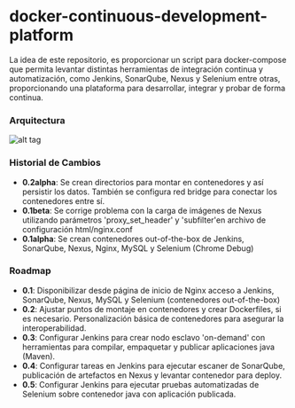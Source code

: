 # docker-continuous-development-platform
La idea de este repositorio, es proporcionar un script para docker-compose que permita levantar distintas herramientas de integración continua y automatización, como Jenkins, SonarQube, Nexus y Selenium entre otras, proporcionando una plataforma para desarrollar, integrar y probar de forma continua.

### Arquitectura
![alt tag](https://github.com/orove/docker-continuous-development-platform/blob/master/diagrama-componentes.png)



### Historial de Cambios
 * **0.2alpha**: Se crean directorios para montar en contenedores y así persistir los datos. También se configura red bridge para conectar los contenedores entre sí.
 * **0.1beta**: Se corrige problema con la carga de imágenes de Nexus utilizando parámetros 'proxy_set_header' y 'subfilter'en archivo de configuración html/nginx.conf
 * **0.1alpha**: Se crean contenedores out-of-the-box de Jenkins, SonarQube, Nexus, Nginx, MySQL y Selenium (Chrome Debug)

### Roadmap
 * **0.1**: Disponibilizar desde página de inicio de Nginx acceso a Jenkins, SonarQube, Nexus, MySQL y Selenium (contenedores out-of-the-box)
 * **0.2**: Ajustar puntos de montaje en contenedores y crear Dockerfiles, si es necesario. Personalización básica de contenedores para asegurar la interoperabilidad.
 * **0.3**: Configurar Jenkins para crear nodo esclavo 'on-demand' con herramientas para compilar, empaquetar y publicar aplicaciones java (Maven).
 * **0.4**: Configurar tareas en Jenkins para ejecutar escaner de SonarQube, publicación de artefactos en Nexus y levantar contenedor para deploy.
 * **0.5**: Configurar Jenkins para ejecutar pruebas automatizadas de Selenium sobre contenedor java con aplicación publicada.
